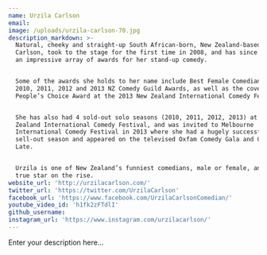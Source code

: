 ```yaml
---
name: Urzila Carlson
email:
image: /uploads/urzila-carlson-70.jpg
description_markdown: >-
  Natural, cheeky and straight-up South African-born, New Zealand-based, Urzila
  Carlson, took to the stage for the first time in 2008, and has since racked up
  an impressive array of awards for her stand-up comedy.


  Some of the awards she holds to her name include Best Female Comedian at the
  2010, 2011, 2012 and 2013 NZ Comedy Guild Awards, as well as the coveted TV3
  People’s Choice Award at the 2013 New Zealand International Comedy Festival.


  She has also had 4 sold-out solo seasons (2010, 2011, 2012, 2013) at the New
  Zealand International Comedy Festival, and was invited to Melbourne
  International Comedy Festival in 2013 where she had a hugely successful
  sell-out season and appeared on the televised Oxfam Comedy Gala and Comedy Up
  Late.


  Urzila is one of New Zealand’s funniest comedians, male or female, and is a
  true star on the rise.
website_url: 'http://urzilacarlson.com/'
twitter_url: 'https://twitter.com/UrzilaCarlson'
facebook_url: 'https://www.facebook.com/UrzilaCarlsonComedian/'
youtube_video_id: 'h1fk2zFTdlI'
github_username:
instagram_url: 'https://www.instagram.com/urzilacarlson/'
---
```


Enter your description here...
